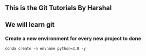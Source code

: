 ## This is the Git Tutorials By Harshal

## We will learn git

### Create a new environment for every new project to done 

```
conda create -n envname python=3.8 -y
```